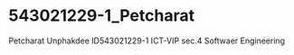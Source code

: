 543021229-1_Petcharat
=====================
Petcharat Unphakdee ID543021229-1 ICT-VIP sec.4 Softwaer Engineering
